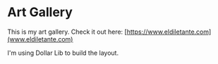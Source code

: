 # Art Gallery

This is my art gallery. Check it out here: [https://www.eldiletante.com](www.eldiletante.com)

I'm using Dollar Lib to build the layout. 
